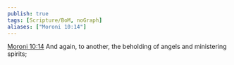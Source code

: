 ```yaml
---
publish: true
tags: [Scripture/BoM, noGraph]
aliases: ["Moroni 10:14"]
---
```

[Moroni 10:14](https://churchofjesuschrist.org/study/scriptures/bofm/moro/10?lang=eng&id=p14#p14) And again, to another, the beholding of angels and ministering spirits;
